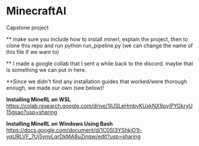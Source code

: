 # MinecraftAI
Capstone project 

** make sure you include how to install minerl, explain the project, then to clone this repo and run python run_pipeline.py (we can change the name of this file if we want to) 

** I made a google collab that I sent a while back to the discord. maybe that is something we can put in here. 



**Since we didn't find any installation guides that worked/were thorough enough, we made our own (see below)!

**Installing MineRL on WSL**
https://colab.research.google.com/drive/1IUSLeHmbyKUxkNX9qvjPYGkryU15gsao?usp=sharing

**Installing MineRL on Windows Using Bash**
https://docs.google.com/document/d/1C0SI3YShkjO1t-yqURLVF_7Uj5ynvLqrDkMA8uZinqw/edit?usp=sharing
